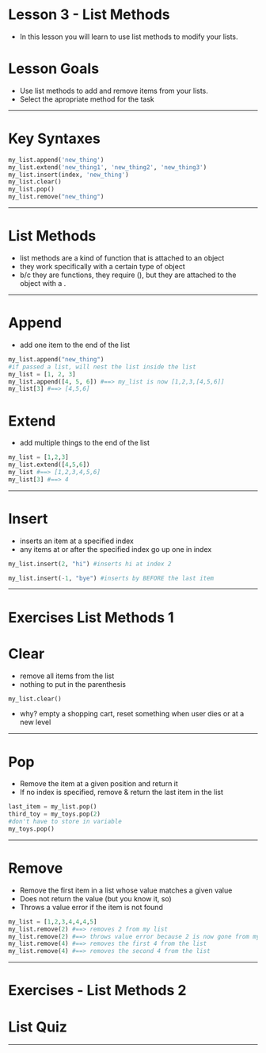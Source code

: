 # Lesson 3 - List Methods
- In this lesson you will learn to use list methods to modify your lists.

# Lesson Goals
- Use list methods to add and remove items from your lists.
- Select the apropriate method for the task


----

# Key Syntaxes
```python
my_list.append('new_thing')
my_list.extend('new_thing1', 'new_thing2', 'new_thing3')
my_list.insert(index, 'new_thing')
my_list.clear()
my_list.pop()
my_list.remove("new_thing")
```


----

# List Methods
- list methods are a kind of function that is attached to an object
- they work specifically with a certain type of object
- b/c they are functions, they require (), but they are attached to the object with a .


----

# Append
- add one item to the end of the list

```python
my_list.append("new_thing")
#if passed a list, will nest the list inside the list
my_list = [1, 2, 3]
my_list.append([4, 5, 6]) #==> my_list is now [1,2,3,[4,5,6]]
my_list[3] #==> [4,5,6]
```


# Extend
- add multiple things to the end of the list

```python
my_list = [1,2,3]
my_list.extend([4,5,6])
my_list #==> [1,2,3,4,5,6]
my_list[3] #==> 4
```


----

# Insert
- inserts an item at a specified index
- any items at or after the specified index go up one in index

```python
my_list.insert(2, "hi") #inserts hi at index 2

my_list.insert(-1, "bye") #inserts by BEFORE the last item
```


----

# Exercises List Methods 1


# Clear
- remove all items from the list
- nothing to put in the parenthesis

```python
my_list.clear()
```

- why?  empty a shopping cart, reset something when user dies or at a new level


----

# Pop
- Remove the item at a given position and return it
- If no index is specified, remove & return the last item in the list

```python
last_item = my_list.pop()
third_toy = my_toys.pop(2)
#don't have to store in variable
my_toys.pop()
```


----

# Remove
- Remove the first item in a list whose value matches a given value
- Does not return the value (but you know it, so)
- Throws a value error if the item is not found
```python
my_list = [1,2,3,4,4,4,5]
my_list.remove(2) #==> removes 2 from my list
my_list.remove(2) #==> throws value error because 2 is now gone from my_list
my_list.remove(4) #==> removes the first 4 from the list
my_list.remove(4) #==> removes the second 4 from the list
```



----

# Exercises - List Methods 2
# List Quiz


----

